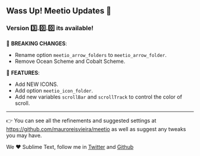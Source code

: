 ## Wass Up! Meetio Updates 🎁

### Version 3️⃣.0️⃣.0️⃣ its available!

🧨 **BREAKING CHANGES**:

* Rename option `meetio_arrow_folders` to `meetio_arrow_folder`.
* Remove Ocean Scheme and Cobalt Scheme.

📣 **FEATURES**:

* Add NEW ICONS.
* Add option `meetio_icon_folder`.
* Add new variables `scrollBar` and `scrollTrack` to control the color of scroll.

---

👉 You can see all the refinements and suggested settings at https://github.com/mauroreisvieira/meetio
as well as suggest any tweaks you may have.

We ♥️ Sublime Text, follow me in [Twitter](https://twitter.com/mauroreisviera) and
[Github](https://github.com/mauroreisvieira/)
